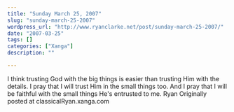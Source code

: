 ```yaml
---
title: "Sunday March 25, 2007"
slug: "sunday-march-25-2007"
wordpress_url: "http://www.ryanclarke.net/post/sunday-march-25-2007/"
date: "2007-03-25"
tags: []
categories: ["Xanga"]
description: ""

---
```


I think trusting God with the big things is easier than trusting Him with the details. I pray that I will trust Him in the small things too. And I pray that I will be faithful with the small things He's entrusted to me.
Ryan
Originally posted at classicalRyan.xanga.com
